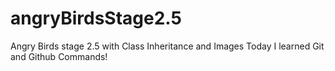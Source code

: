 # angryBirdsStage2.5
Angry Birds stage 2.5 with Class Inheritance and Images
Today I learned Git and Github Commands!